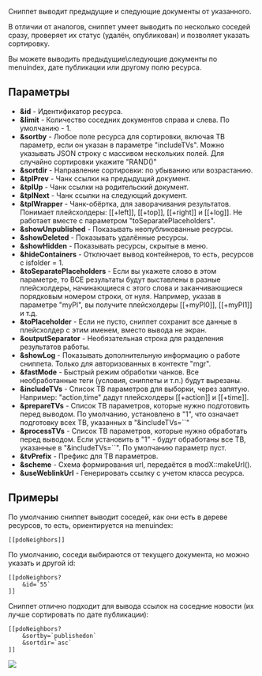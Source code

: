 Сниппет выводит предыдущие и следующие документы от указанного.

В отличии от аналогов, сниппет умеет выводить по несколько соседей сразу, проверяет их статус (удалён, опубликован) и позволяет указать сортировку.

Вы можете выводить предыдущие\следующие документы по menuindex, дате публикации или другому полю ресурса.

## Параметры
* **&id** - Идентификатор ресурса.
* **&limit** - Количество соседних документов справа и слева. По умолчанию - 1.
* **&sortby** - Любое поле ресурса для сортировки, включая ТВ параметр, если он указан в параметре "includeTVs". Можно указывать JSON строку с массивом нескольких полей. Для случайно сортировки укажите "RAND()"
* **&sortdir** - Направление сортировки: по убыванию или возрастанию.
* **&tplPrev** - Чанк ссылки на предыдущий документ.
* **&tplUp** - Чанк ссылки на родительский документ.
* **&tplNext** - Чанк ссылки на следующий документ.
* **&tplWrapper** - Чанк-обёртка, для заворачивания результатов. Понимает плейсхолдеры: [[+left]], [[+top]], [[+right]] и [[+log]]. Не работает вместе с параметром "toSeparatePlaceholders".
* **&showUnpublished** - Показывать неопубликованные ресурсы.
* **&showDeleted** - Показывать удалённые ресурсы.
* **&showHidden** - Показывать ресурсы, скрытые в меню.
* **&hideContainers** - Отключает вывод контейнеров, то есть, ресурсов с isfolder = 1.
* **&toSeparatePlaceholders** - Если вы укажете слово в этом параметре, то ВСЕ результаты будут выставлены в разные плейсхолдеры, начинающиеся с этого слова и заканчивающиеся порядковым номером строки, от нуля. Например, указав в параметре "myPl", вы получите плейсхолдеры [[+myPl0]], [[+myPl1]] и т.д.
* **&toPlaceholder** - Если не пусто, сниппет сохранит все данные в плейсхолдер с этим именем, вместо вывода не экран.
* **&outputSeparator** - Необязательная строка для разделения результатов работы.
* **&showLog** - Показывать дополнительную информацию о работе сниппета. Только для авторизованных в контекте "mgr".
* **&fastMode** - Быстрый режим обработки чанков. Все необработанные теги (условия, сниппеты и т.п.) будут вырезаны.
* **&includeTVs** - Список ТВ параметров для выборки, через запятую. Например: "action,time" дадут плейсхолдеры [[+action]] и [[+time]].
* **&prepareTVs** - Список ТВ параметров, которые нужно подготовить перед выводом. По умолчанию, установлено в "1", что означает подготовку всех ТВ, указанных в "&includeTVs=``"
* **&processTVs** - Список ТВ параметров, которые нужно обработать перед выводом. Если установить в "1" - будут обработаны все ТВ, указанные в "&includeTVs=``". По умолчанию параметр пуст.
* **&tvPrefix** - Префикс для ТВ параметров.
* **&scheme** - Схема формирования url, передаётся в modX::makeUrl().
* **&useWeblinkUrl** - Генерировать ссылку с учетом класса ресурса.

## Примеры
По умолчанию сниппет выводит соседей, как они есть в дереве ресурсов, то есть, ориентируется на menuindex:
```
[[pdoNeighbors]]
```

По умолчанию, соседи выбираются от текущего документа, но можно указать и другой id:
```
[[pdoNeighbors?
	&id=`55`
]]
```

Сниппет отлично подходит для вывода ссылок на соседние новости (их лучше сортировать по дате публикации):
```
[[pdoNeighbors?
	&sortby=`publishedon`
	&sortdir=`asc`
]]
```

<a rel="fancybox" href="http://st.bezumkin.ru/files/0/b/0/0b0f9549bbf2d026243a71c5908f4f26.png"><img src="http://st.bezumkin.ru/files/0/b/0/0b0f9549bbf2d026243a71c5908f4f26s.jpg" class="fancybox thumbnail center"></a>